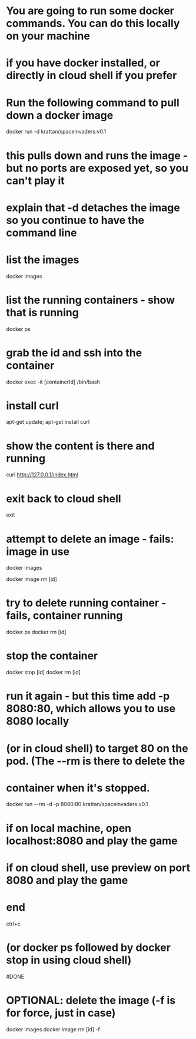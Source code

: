 # You are going to run some docker commands. You can do this locally on your machine 
# if you have docker installed, or directly in cloud shell if you prefer

# Run the following command to pull down a docker image

docker run -d krattan/spaceinvaders:v0.1

# this pulls down and runs the image - but no ports are exposed yet, so you can't play it 
# explain that -d detaches the image so you continue to have the command line

# list the images

docker images

# list the running containers - show that is running

docker ps

# grab the id and ssh into the container

docker exec -it [containerId] /bin/bash

# install curl

apt-get update; apt-get install curl

# show the content is there and running

curl http://127.0.0.1/index.html

# exit back to cloud shell

exit

# attempt to delete an image - fails: image in use

docker images

docker image rm [id]

# try to delete running container - fails, container running

docker ps
docker rm [id]

# stop the container 

docker stop [id]
docker rm [id]

# run it again - but this time add -p 8080:80, which allows you to use 8080 locally 
# (or in cloud shell) to target 80 on the pod.  (The --rm is there to delete the 
# container when it's stopped.

docker run --rm -d -p 8080:80 krattan/spaceinvaders:v0.1

# if on local machine, open localhost:8080 and play the game
# if on cloud shell, use preview on port 8080 and play the game

# end

ctrl+c 
# (or docker ps followed by docker stop in using cloud shell)

#DONE

# OPTIONAL: delete the image (-f is for force, just in case)

docker images
docker image rm [id] -f


